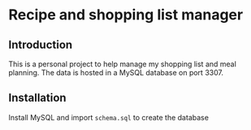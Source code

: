 # Recipe and shopping list manager
## Introduction
This is a personal project to help manage my shopping list and meal planning.
The data is hosted in a MySQL database on port 3307.

## Installation
Install MySQL and import `schema.sql` to create the database
